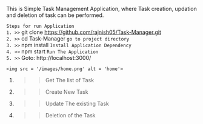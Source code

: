 This is Simple Task Management Application, where Task creation, updation and deletion of task can be performed.

` Steps for run Application ` <br />
 `1. >>` git clone https://github.com/rajnish05/Task-Manager.git <br />
 `2. >>` cd Task-Manager                     `go to project directory` <br />
 `3. >>` npm install                         `Install Application Dependency ` <br />
 `4. >>` npm start                           `Run The Application` <br />
 `5. >>` Goto: http://localhost:3000/

<!-- List of operation can be perfomed in this application  -->
    <img src = '/images/home.png' alt = 'home'>

1. >> Get The list of Task
2. >> Create New Task
3. >> Update The existing Task
4. >> Deletion of the Task
